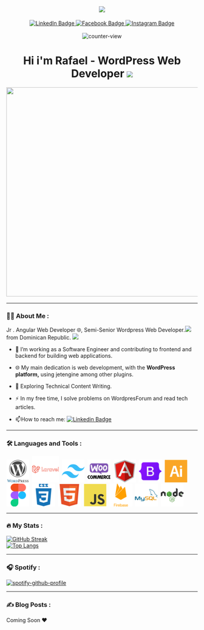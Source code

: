 <div id="header" align="center">
 <a href="https://www.instagram.com/rafaeantoniogomez/">
  <img src="https://media.giphy.com/media/M9gbBd9nbDrOTu1Mqx/giphy.gif" width="100"/>
  <a/>
</div>
<br>
<div id="badges" align="center">
  <a href="https://do.linkedin.com/in/rafael-antonio-g%C3%B3mez-hilario-028669136">
    <img src="https://img.shields.io/badge/LinkedIn-blue?style=for-the-badge&logo=linkedin&logoColor=white" alt="LinkedIn Badge"/>
  </a>
  <a href="https://es-la.facebook.com/rafaelantonio.gomezhilario/">
    <img src="https://img.shields.io/badge/Facebook-blue?style=for-the-badge&logo=facebook&logoColor=white" alt="Facebook Badge"/>
  </a>
  <a href="https://www.instagram.com/rafaeantoniogomez/">
    <img src="https://img.shields.io/badge/Instagram-red?style=for-the-badge&logo=instagram&logoColor=white" alt="Instagram Badge"/>
  </a>
  <br>
  <br>
  <img src="https://komarev.com/ghpvc/?username=MastersCon&abbreviated=true" &style=flat-square&color=blue" alt="counter-view"/>
</div>
<h1>
  <div align="center">
   Hi i'm Rafael - WordPress Web Developer
  <img src="https://media.giphy.com/media/QuhfLAWmsrjP2HKtdf/giphy.gif" width="30px"/>
</h1>
<div align="center">
  <img src="https://media.giphy.com/media/ZgTR3UQ9XAWDvqy9jv/giphy.gif" width="600" height="550"/>
</div>


---

### :man_technologist: About Me :
Jr . Angular Web Developer 🌐, Semi-Senior Wordpress Web Developer.<img src="https://media.giphy.com/media/WUlplcMpOCEmTGBtBW/giphy.gif" width="40"> from Dominican Republic. 
<img src="https://media.giphy.com/media/3oEjHFeXnb0kdb32Ny/giphy.gif" width="40">
- :telescope: I’m working as a Software Engineer and contributing to frontend and backend for building web applications.

- :globe_with_meridians: My main dedication is web development, with the <b>WordPress platform,</b> using jetengine among other plugins.

- :seedling: Exploring Technical Content Writing.

- :zap: In my free time, I solve problems on WordpresForum and read tech articles.

- :mailbox:How to reach me: [![Linkedin Badge](https://img.shields.io/badge/-MastersCon-blue?style=flat&logo=Linkedin&logoColor=white)](https://do.linkedin.com/in/rafael-antonio-g%C3%B3mez-hilario-028669136)
---

### :hammer_and_wrench: Languages and Tools :
<div>
<img src="https://github.com/devicons/devicon/blob/master/icons/wordpress/wordpress-original.svg" title="Wordpress" alt="Wordpress" width="60" height="60"/>&nbsp;
<img src="https://github.com/devicons/devicon/blob/master/icons/laravel/laravel-line-wordmark.svg" title="Laravel" alt="Laravel" width="70" height="70"/>&nbsp;
 <img src="https://github.com/devicons/devicon/blob/master/icons/tailwindcss/tailwindcss-original.svg" title="tailwindcss" alt="tailwindcss" width="60" height="60"/>&nbsp;
<img src="https://github.com/devicons/devicon/blob/master/icons/woocommerce/woocommerce-original-wordmark.svg" title="WooCommerce" alt="WooCommerce" width="60" height="60/>&nbsp;
<img src="https://github.com/devicons/devicon/blob/master/icons/react/react-original-wordmark.svg" title="React" alt="React" width="60" height="60"/>&nbsp;
<img src="https://github.com/devicons/devicon/blob/master/icons/angularjs/angularjs-original.svg" title="Angular" alt="Angular" width="60" height="60"/>&nbsp;
<img src="https://github.com/devicons/devicon/blob/master/icons/bootstrap/bootstrap-original.svg" title="Boostrap" alt="Boostrap" width="60" height="60"/>&nbsp;
<img src="https://github.com/devicons/devicon/blob/master/icons/illustrator/illustrator-plain.svg" title="ILLustrator" alt="ILLustrator" width="60" height="60"/>&nbsp;
<img src="https://github.com/devicons/devicon/blob/master/icons/figma/figma-original.svg" title="Figma" alt="Figma" width="60" height="60"/>&nbsp;
<img src="https://github.com/devicons/devicon/blob/master/icons/css3/css3-plain-wordmark.svg"  title="CSS3" alt="CSS" width="60" height="60"/>&nbsp;
<img src="https://github.com/devicons/devicon/blob/master/icons/html5/html5-original.svg" title="HTML5" alt="HTML" width="60" height="60"/>&nbsp;
<img src="https://github.com/devicons/devicon/blob/master/icons/javascript/javascript-original.svg" title="JavaScript" alt="JavaScript" width="60" height="60"/>&nbsp;
<img src="https://github.com/devicons/devicon/blob/master/icons/firebase/firebase-plain-wordmark.svg" title="Firebase" alt="Firebase" width="60" height="60"/>&nbsp;
<img src="https://github.com/devicons/devicon/blob/master/icons/mysql/mysql-original-wordmark.svg" title="MySQL"  alt="MySQL" width="60" height="60"/>&nbsp;
<img src="https://github.com/devicons/devicon/blob/master/icons/nodejs/nodejs-original-wordmark.svg" title="NodeJS" alt="NodeJS" width="60" height="60"/>&nbsp;
</div>

---

### :fire: My Stats :
[![GitHub Streak](http://github-readme-streak-stats.herokuapp.com?user=MastersCon&theme=dark)](https://git.io/streak-stats)
<br>
[![Top Langs](https://github-readme-stats.vercel.app/api/top-langs/?username=MastersCon&layout=compact&theme=vision-friendly-dark)](https://github.com/anuraghazra/github-readme-stats)

---

### :headphones: Spotify :
[![spotify-github-profile](https://spotify-github-profile.vercel.app/api/view?uid=12136149437&cover_image=true&theme=default&show_offline=false&background_color=121212&bar_color=53b14f&bar_color_cover=false)](https://spotify-github-profile.vercel.app/api/view?uid=12136149437&redirect=true)

---

### :writing_hand: Blog Posts :
Coming Soon :hearts:
